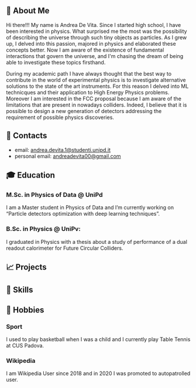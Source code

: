 ## 🚀 About Me

Hi there!!! My name is Andrea De Vita. Since I started high school, I have been interested in physics. What surprised me the most was the possibility of describing the universe through such tiny objects as particles. As I grew up, I delved into this passion, majored in physics and elaborated these concepts better. Now I am aware of the existence of fundamental interactions that govern the universe, and I'm chasing the dream of being able to investigate these topics firsthand.

During my academic path I have always thought that the best way to contribute in the world of experimental physics is to investigate alternative solutions to the state of the art instruments. For this reason I delved into ML technicques and their application to High Energy Physics problems. Moreover I am interested in the FCC proposal because I am aware of the limitations that are present in nowadays colliders. Indeed, I believe that it is possible to design a new generation of detectors addressing the requirement of possible physics discoveries.

## :incoming_envelope: Contacts
* email: andrea.devita.1@studenti.unipd.it
* personal email: andreadevita00@gmail.com

## :mortar_board: Education

### M.Sc. in Physics of Data @ UniPd

I am a Master student in Physics of Data and I’m currently working on “Particle detectors optimization with deep learning techniques”.

### B.Sc. in Physics @ UniPv:

I graduated in Physics with a thesis about a study of performance of a dual readout calorimeter for Future Circular Colliders.

## :chart_with_upwards_trend: Projects

## :paperclip: Skills

## :high_brightness: Hobbies

### Sport
I used to play basketball when I was a child and I currently play Table Tennis at CUS Padova.

### Wikipedia
I am Wikipedia User since 2018 and in 2020 I was promoted to autopatrolled user.
